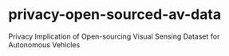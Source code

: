 # privacy-open-sourced-av-data
Privacy Implication of Open-sourcing Visual Sensing Dataset for Autonomous Vehicles
